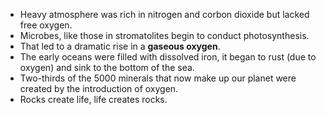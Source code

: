 
- Heavy atmosphere was rich in nitrogen and corbon dioxide but lacked free oxygen.
- Microbes, like those in stromatolites begin to conduct photosynthesis.
- That led to a dramatic rise in a **gaseous oxygen**.
- The early oceans were filled with dissolved iron, it began to rust (due to oxygen) and sink to the bottom of the sea.
- Two-thirds of the 5000 minerals that now make up our planet were created by the introduction of oxygen.
- Rocks create life, life creates rocks.